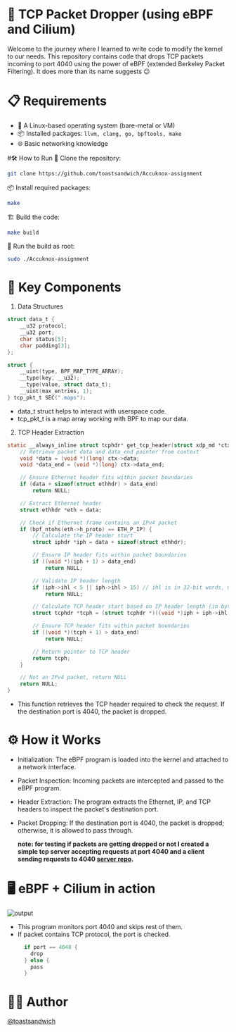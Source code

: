 # 🚀 TCP Packet Dropper (using eBPF and Cilium)
Welcome to the journey where I learned to write code to modify the kernel to our needs. This repository contains code that drops TCP packets incoming to port 4040 using the power of eBPF (extended Berkeley Packet Filtering). It does more than its name suggests 😉

# 📋 Requirements
- 🐧 A Linux-based operating system (bare-metal or VM)
- 📦 Installed packages: ```llvm, clang, go, bpftools, make```
- 🌐 Basic networking knowledge

#🛠️ How to Run
📂 Clone the repository:
```bash
git clone https://github.com/toastsandwich/Accuknox-assignment
```
📦 Install required packages:
```bash
make
```
🏗️ Build the code:

```bash
make build
```
🚀 Run the build as root:
```bash
sudo ./Accuknox-assignment
```

# 🔑 Key Components
1. Data Structures
```c
struct data_t {
    __u32 protocol;
    __u32 port;
    char status[5];
    char padding[3];
};

struct {
    __uint(type, BPF_MAP_TYPE_ARRAY);
    __type(key, __u32);
    __type(value, struct data_t);
    __uint(max_entries, 1);
} tcp_pkt_t SEC(".maps");
```
- data_t struct helps to interact with userspace code.
- tcp_pkt_t is a map array working with BPF to map our data.

2. TCP Header Extraction
```c
static __always_inline struct tcphdr* get_tcp_header(struct xdp_md *ctx) {
    // Retrieve packet data and data_end pointer from context
    void *data = (void *)(long) ctx->data;
    void *data_end = (void *)(long) ctx->data_end;

    // Ensure Ethernet header fits within packet boundaries
    if (data + sizeof(struct ethhdr) > data_end)
        return NULL;

    // Extract Ethernet header
    struct ethhdr *eth = data;

    // Check if Ethernet frame contains an IPv4 packet
    if (bpf_ntohs(eth->h_proto) == ETH_P_IP) {
        // Calculate the IP header start
        struct iphdr *iph = data + sizeof(struct ethhdr);

        // Ensure IP header fits within packet boundaries
        if ((void *)(iph + 1) > data_end)
            return NULL;

        // Validate IP header length
        if (iph->ihl < 5 || iph->ihl > 15) // ihl is in 32-bit words, must be 5-15
            return NULL;

        // Calculate TCP header start based on IP header length (in bytes)
        struct tcphdr *tcph = (struct tcphdr *)((void *)iph + iph->ihl * 4);

        // Ensure TCP header fits within packet boundaries
        if ((void *)(tcph + 1) > data_end)
            return NULL;

        // Return pointer to TCP header
        return tcph;
    }

    // Not an IPv4 packet, return NULL
    return NULL;
}
```
- This function retrieves the TCP header required to check the request. If the destination port is 4040, the packet is dropped.
# ⚙️ How it Works
- Initialization: The eBPF program is loaded into the kernel and attached to a network interface.
- Packet Inspection: Incoming packets are intercepted and passed to the eBPF program.
- Header Extraction: The program extracts the Ethernet, IP, and TCP headers to inspect the packet's destination port.
- Packet Dropping: If the destination port is 4040, the packet is dropped; otherwise, it is allowed to pass through.

  **note: for testing if packets are getting dropped or not I created a simple tcp server accepting requests at port 4040 and a client sending requests to 4040 [server repo](https://github.com/toastsandwich/test-server-Accuknox-Assignment).**

# 🖥️ eBPF + Cilium in action
![output](https://github.com/toastsandwich/Accuknox-assignment/assets/83450905/cb4b455d-6437-4736-a1bf-997c2bc848af)
- This program monitors port 4040 and skips rest of them.
- If packet contains TCP protocol, the port is checked.
  ```go
    if port == 4040 {
      drop
    } else {
      pass
    }
  ```
  
# 🧑‍🦱 Author
[@toastsandwich](https://www.github.com/toastsandwich)
